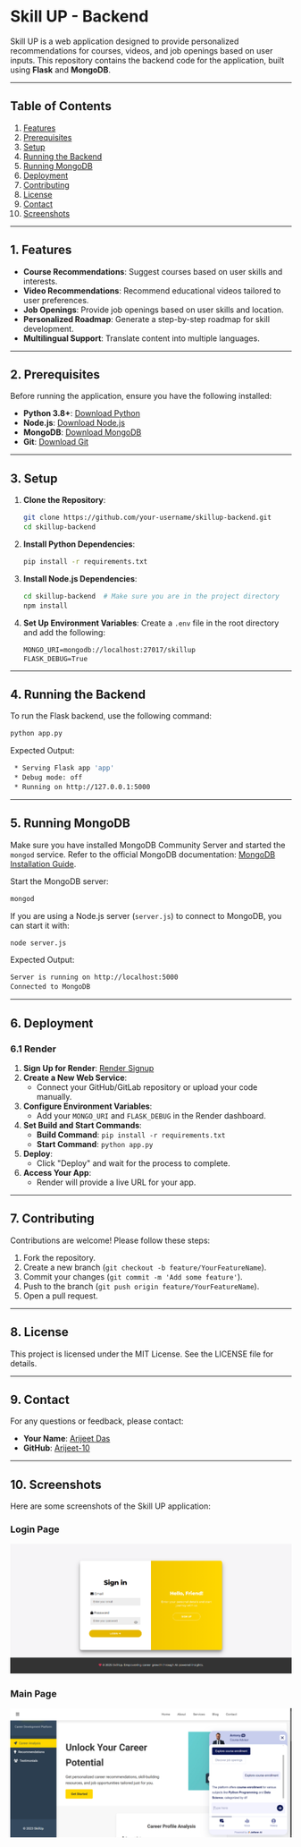 # Skill UP - Backend

Skill UP is a web application designed to provide personalized recommendations for courses, videos, and job openings based on user inputs. This repository contains the backend code for the application, built using **Flask** and **MongoDB**.

---

## Table of Contents

1. [Features](#features)
2. [Prerequisites](#prerequisites)
3. [Setup](#setup)
4. [Running the Backend](#running-the-backend)
5. [Running MongoDB](#running-mongodb)
6. [Deployment](#deployment)
7. [Contributing](#contributing)
8. [License](#license)
9. [Contact](#contact)
10. [Screenshots](#screenshots)

---

## 1. Features&#x20;

- **Course Recommendations**: Suggest courses based on user skills and interests.
- **Video Recommendations**: Recommend educational videos tailored to user preferences.
- **Job Openings**: Provide job openings based on user skills and location.
- **Personalized Roadmap**: Generate a step-by-step roadmap for skill development.
- **Multilingual Support**: Translate content into multiple languages.

---

## 2. Prerequisites&#x20;

Before running the application, ensure you have the following installed:

- **Python 3.8+**: [Download Python](https://www.python.org/downloads/)
- **Node.js**: [Download Node.js](https://nodejs.org/)
- **MongoDB**: [Download MongoDB](https://www.mongodb.com/try/download/community)
- **Git**: [Download Git](https://git-scm.com/downloads/)

---

## 3. Setup&#x20;

1. **Clone the Repository**:

   ```bash
   git clone https://github.com/your-username/skillup-backend.git
   cd skillup-backend
   ```

2. **Install Python Dependencies**:

   ```bash
   pip install -r requirements.txt
   ```

3. **Install Node.js Dependencies**:

   ```bash
   cd skillup-backend  # Make sure you are in the project directory
   npm install
   ```

4. **Set Up Environment Variables**:
   Create a `.env` file in the root directory and add the following:

   ```
   MONGO_URI=mongodb://localhost:27017/skillup
   FLASK_DEBUG=True
   ```

---

## 4. Running the Backend&#x20;

To run the Flask backend, use the following command:

```bash
python app.py
```

Expected Output:

```bash
 * Serving Flask app 'app'
 * Debug mode: off
 * Running on http://127.0.0.1:5000
```

---

## 5. Running MongoDB&#x20;

Make sure you have installed MongoDB Community Server and started the `mongod` service. Refer to the official MongoDB documentation: [MongoDB Installation Guide](https://www.mongodb.com/docs/manual/installation/).

Start the MongoDB server:

```bash
mongod
```

If you are using a Node.js server (`server.js`) to connect to MongoDB, you can start it with:

```bash
node server.js
```

Expected Output:

```bash
Server is running on http://localhost:5000
Connected to MongoDB
```

---

## 6. Deployment&#x20;

### 6.1 Render&#x20;

1. **Sign Up for Render**: [Render Signup](https://render.com)
2. **Create a New Web Service**:
   - Connect your GitHub/GitLab repository or upload your code manually.
3. **Configure Environment Variables**:
   - Add your `MONGO_URI` and `FLASK_DEBUG` in the Render dashboard.
4. **Set Build and Start Commands**:
   - **Build Command**: `pip install -r requirements.txt`
   - **Start Command**: `python app.py`
5. **Deploy**:
   - Click "Deploy" and wait for the process to complete.
6. **Access Your App**:
   - Render will provide a live URL for your app.

---

## 7. Contributing&#x20;

Contributions are welcome! Please follow these steps:

1. Fork the repository.
2. Create a new branch (`git checkout -b feature/YourFeatureName`).
3. Commit your changes (`git commit -m 'Add some feature'`).
4. Push to the branch (`git push origin feature/YourFeatureName`).
5. Open a pull request.

---

## 8. License&#x20;

This project is licensed under the MIT License. See the LICENSE file for details.

---

## 9. Contact&#x20;

For any questions or feedback, please contact:

- **Your Name**: [Arijeet Das](mailto\:arijeetdas999@gmail.com)
- **GitHub**: [Arijeet-10](https://github.com/Arijeet-10)

---

## 10. Screenshots&#x20;

Here are some screenshots of the Skill UP application:

### Login Page

![Login Page](images/login_page.png)

### Main Page

![Main Page](images/main_page.png)


